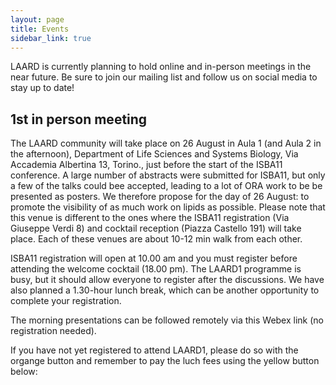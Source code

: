 ```yaml
---
layout: page
title: Events
sidebar_link: true
---
```


LAARD is currently planning to hold online and in-person meetings in the near future. Be sure to join our mailing list and follow us on social media to stay up to date!


<h2>1st in person meeting</h2>
<p>The LAARD community will take place on 26 August in Aula 1 (and Aula 2 in the afternoon), Department of Life Sciences and Systems Biology, Via Accademia Albertina 13, Torino., just before the start of the ISBA11 conference. A large number of abstracts were submitted for ISBA11, but only a few of the talks could bee accepted, leading to a lot of ORA work to be be presented as posters. We therefore propose for the day of 26 August: to promote the visibility of as much work on lipids as possible. Please note that this venue is different to the ones where the ISBA11 registration (Via Giuseppe Verdi 8) and cocktail reception (Piazza Castello 191) will take place. Each of these venues are about 10-12 min walk from each other.</p>
<p>ISBA11 registration will open at 10.00 am and you must register before attending the welcome cocktail (18.00 pm). The LAARD1 programme is busy, but it should allow everyone to register after the discussions. We have also planned a 1.30-hour lunch break, which can be another opportunity to complete your registration.</p>
<p>The morning presentations can be followed remotely via this Webex link (no registration needed).</p>
<p>If you have not yet registered to attend LAARD1, please do so with the organge button and remember to pay the luch fees using the yellow button below:</p>
<p></p>
